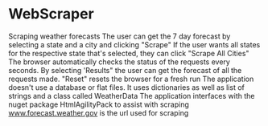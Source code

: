# WebScraper
Scraping weather forecasts
The user can get the 7 day forecast by selecting a state and a city and clicking "Scrape"
If the user wants all states for the respective state that's selected, they can click "Scrape All Cities"
The browser automatically checks the status of the requests every seconds.
By selecting 'Results" the user can get the forecast of all the requests made.
"Reset" resets the browser for a fresh run
The application doesn't use a database or flat files. It uses dictionaries as well as list of strings and a class called WeatherData
The application interfaces with the nuget package HtmlAgilityPack to assist with scraping
www.forecast.weather.gov is the url used for scraping
